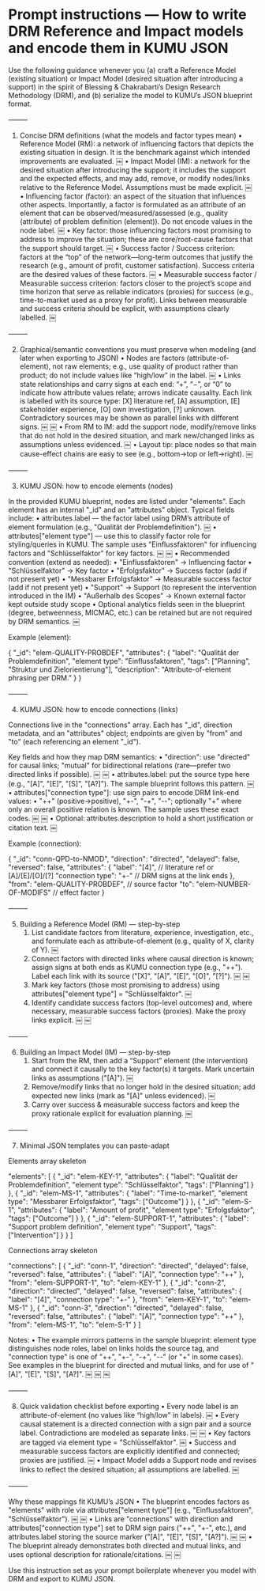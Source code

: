 # Prompt instructions — How to write DRM Reference and Impact models and encode them in KUMU JSON

Use the following guidance whenever you (a) craft a Reference Model (existing situation) or Impact Model (desired situation after introducing a support) in the spirit of Blessing & Chakrabarti’s Design Research Methodology (DRM), and (b) serialize the model to KUMU’s JSON blueprint format.

⸻

1) Concise DRM definitions (what the models and factor types mean)
	•	Reference Model (RM): a network of influencing factors that depicts the existing situation in design. It is the benchmark against which intended improvements are evaluated.  ￼
	•	Impact Model (IM): a network for the desired situation after introducing the support; it includes the support and the expected effects, and may add, remove, or modify nodes/links relative to the Reference Model. Assumptions must be made explicit.  ￼
	•	Influencing factor (factor): an aspect of the situation that influences other aspects. Importantly, a factor is formulated as an attribute of an element that can be observed/measured/assessed (e.g., quality (attribute) of problem definition (element)). Do not encode values in the node label.  ￼
	•	Key factor: those influencing factors most promising to address to improve the situation; these are core/root-cause factors that the support should target.  ￼
	•	Success factor / Success criterion: factors at the “top” of the network—long-term outcomes that justify the research (e.g., amount of profit, customer satisfaction). Success criteria are the desired values of these factors.  ￼
	•	Measurable success factor / Measurable success criterion: factors closer to the project’s scope and time horizon that serve as reliable indicators (proxies) for success (e.g., time-to-market used as a proxy for profit). Links between measurable and success criteria should be explicit, with assumptions clearly labelled.  ￼

⸻

2) Graphical/semantic conventions you must preserve when modeling (and later when exporting to JSON)
	•	Nodes are factors (attribute-of-element), not raw elements; e.g., use quality of product rather than product; do not include values like “high/low” in the label.  ￼
	•	Links state relationships and carry signs at each end: “+”, “−”, or “0” to indicate how attribute values relate; arrows indicate causality. Each link is labelled with its source type: [X] literature ref, [A] assumption, [E] stakeholder experience, [O] own investigation, [?] unknown. Contradictory sources may be shown as parallel links with different signs.  ￼  ￼
	•	From RM to IM: add the support node, modify/remove links that do not hold in the desired situation, and mark new/changed links as assumptions unless evidenced.  ￼
	•	Layout tip: place nodes so that main cause-effect chains are easy to see (e.g., bottom→top or left→right).  ￼

⸻

3) KUMU JSON: how to encode elements (nodes)

In the provided KUMU blueprint, nodes are listed under "elements". Each element has an internal "_id" and an "attributes" object. Typical fields include:
	•	attributes.label — the factor label using DRM’s attribute of element formulation (e.g., "Qualität der Problemdefinition").  ￼
	•	attributes["element type"] — use this to classify factor role for styling/queries in KUMU. The sample uses "Einflussfaktoren" for influencing factors and "Schlüsselfaktor" for key factors.  ￼  ￼
	•	Recommended convention (extend as needed):
	•	"Einflussfaktoren" → Influencing factor
	•	"Schlüsselfaktor" → Key factor
	•	"Erfolgsfaktor" → Success factor (add if not present yet)
	•	"Messbarer Erfolgsfaktor" → Measurable success factor (add if not present yet)
	•	"Support" → Support (to represent the intervention introduced in the IM)
	•	"Außerhalb des Scopes" → Known external factor kept outside study scope
	•	Optional analytics fields seen in the blueprint (degree, betweenness, MICMAC, etc.) can be retained but are not required by DRM semantics.  ￼

Example (element):

{
  "_id": "elem-QUALITY-PROBDEF",
  "attributes": {
    "label": "Qualität der Problemdefinition",
    "element type": "Einflussfaktoren",
    "tags": ["Planning", "Struktur und Zielorientierung"],
    "description": "Attribute-of-element phrasing per DRM."
  }
}


⸻

4) KUMU JSON: how to encode connections (links)

Connections live in the "connections" array. Each has "_id", direction metadata, and an "attributes" object; endpoints are given by "from" and "to" (each referencing an element "_id").

Key fields and how they map DRM semantics:
	•	"direction": use "directed" for causal links; "mutual" for bidirectional relations (rare—prefer two directed links if possible).  ￼  ￼
	•	attributes.label: put the source type here (e.g., "[A]", "[E]", "[S]", "[A?]"). The sample blueprint follows this pattern.  ￼
	•	attributes["connection type"]: use sign pairs to encode DRM link-end values:
	•	"++" (positive→positive), "+-", "-+", "--"; optionally "+" where only an overall positive relation is known. The sample uses these exact codes.  ￼  ￼
	•	Optional: attributes.description to hold a short justification or citation text.  ￼

Example (connection):

{
  "_id": "conn-QPD-to-NMOD",
  "direction": "directed",
  "delayed": false,
  "reversed": false,
  "attributes": {
    "label": "[4]",                   // literature ref or [A]/[E]/[O]/[?]
    "connection type": "+-"           // DRM signs at the link ends
  },
  "from": "elem-QUALITY-PROBDEF",     // source factor
  "to":   "elem-NUMBER-OF-MODIFS"     // effect factor
}


⸻

5) Building a Reference Model (RM) — step-by-step
	1.	List candidate factors from literature, experience, investigation, etc., and formulate each as attribute-of-element (e.g., quality of X, clarity of Y).  ￼
	2.	Connect factors with directed links where causal direction is known; assign signs at both ends as KUMU connection type (e.g., "++"). Label each link with its source ("[X]", "[A]", "[E]", "[O]", "[?]").  ￼  ￼
	3.	Mark key factors (those most promising to address) using attributes["element type"] = "Schlüsselfaktor".  ￼
	4.	Identify candidate success factors (top-level outcomes) and, where necessary, measurable success factors (proxies). Make the proxy links explicit.  ￼  ￼

⸻

6) Building an Impact Model (IM) — step-by-step
	1.	Start from the RM, then add a “Support” element (the intervention) and connect it causally to the key factor(s) it targets. Mark uncertain links as assumptions ("[A]").  ￼
	2.	Remove/modify links that no longer hold in the desired situation; add expected new links (mark as "[A]" unless evidenced).  ￼
	3.	Carry over success & measurable success factors and keep the proxy rationale explicit for evaluation planning.  ￼

⸻

7) Minimal JSON templates you can paste-adapt

Elements array skeleton

"elements": [
  {
    "_id": "elem-KEY-1",
    "attributes": {
      "label": "Qualität der Problemdefinition",
      "element type": "Schlüsselfaktor",
      "tags": ["Planning"]
    }
  },
  {
    "_id": "elem-MS-1",
    "attributes": {
      "label": "Time-to-market",
      "element type": "Messbarer Erfolgsfaktor",
      "tags": ["Outcome"]
    }
  },
  {
    "_id": "elem-S-1",
    "attributes": {
      "label": "Amount of profit",
      "element type": "Erfolgsfaktor",
      "tags": ["Outcome"]
    }
  },
  {
    "_id": "elem-SUPPORT-1",
    "attributes": {
      "label": "Support problem definition",
      "element type": "Support",
      "tags": ["Intervention"]
    }
  }
]

Connections array skeleton

"connections": [
  {
    "_id": "conn-1",
    "direction": "directed",
    "delayed": false,
    "reversed": false,
    "attributes": { "label": "[A]", "connection type": "++" },
    "from": "elem-SUPPORT-1",
    "to":   "elem-KEY-1"
  },
  {
    "_id": "conn-2",
    "direction": "directed",
    "delayed": false,
    "reversed": false,
    "attributes": { "label": "[4]", "connection type": "+-" },
    "from": "elem-KEY-1",
    "to":   "elem-MS-1"
  },
  {
    "_id": "conn-3",
    "direction": "directed",
    "delayed": false,
    "reversed": false,
    "attributes": { "label": "[A]", "connection type": "++" },
    "from": "elem-MS-1",
    "to":   "elem-S-1"
  }
]

Notes:
• The example mirrors patterns in the sample blueprint: element type distinguishes node roles, label on links holds the source tag, and "connection type" is one of "++", "+-", "-+", "--" (or "+" in some cases). See examples in the blueprint for directed and mutual links, and for use of "[A]", "[E]", "[S]", "[A?]".  ￼  ￼  ￼

⸻

8) Quick validation checklist before exporting
	•	Every node label is an attribute-of-element (no values like “high/low” in labels).  ￼
	•	Every causal statement is a directed connection with a sign pair and a source label. Contradictions are modeled as separate links.  ￼  ￼
	•	Key factors are tagged via element type = "Schlüsselfaktor".  ￼
	•	Success and measurable success factors are explicitly identified and connected; proxies are justified.  ￼
	•	Impact Model adds a Support node and revises links to reflect the desired situation; all assumptions are labelled.  ￼

⸻

Why these mappings fit KUMU’s JSON
	•	The blueprint encodes factors as "elements" with role via attributes["element type"] (e.g., "Einflussfaktoren", "Schlüsselfaktor").  ￼  ￼
	•	Links are "connections" with direction and attributes["connection type"] set to DRM sign pairs ("++", "+-", etc.), and attributes.label storing the source marker ("[A]", "[E]", "[S]", "[A?]").  ￼  ￼
	•	The blueprint already demonstrates both directed and mutual links, and uses optional description for rationale/citations.  ￼  ￼

Use this instruction set as your prompt boilerplate whenever you model with DRM and export to KUMU JSON.